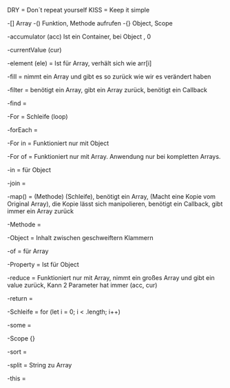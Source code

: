 DRY = Don´t repeat yourself
KISS = Keep it simple

-[] Array
-() Funktion, Methode aufrufen
-{} Object, Scope

-accumulator (acc) Ist ein Container, bei Object , 0

-currentValue (cur)

-element (ele) = Ist für Array, verhält sich wie arr[i]

-fill = nimmt ein Array und gibt es so zurück wie wir es verändert haben

-filter = benötigt ein Array, gibt ein Array zurück, benötigt ein Callback

-find =

-For = Schleife (loop)

-forEach =

-For in =
Funktioniert nur mit Object

-For of =
Funktioniert nur mit Array. Anwendung nur bei kompletten Arrays.

-in = für Object

-join =

-map() = (Methode) (Schleife), benötigt ein Array, (Macht eine Kopie vom Original Array), die Kopie lässt sich manipolieren, benötigt ein Callback, gibt immer ein Array zurück

-Methode =

-Object = Inhalt zwischen geschweiftern Klammern

-of = für Array

-Property =
Ist für Object

-reduce = Funktioniert nur mit Array, nimmt ein großes Array und gibt ein value zurück, Kann 2 Parameter hat immer (acc, cur)

-return =

-Schleife = for (let i = 0; i < .length; i++)

-some =

-Scope {}

-sort =

-split = String zu Array

-this =
